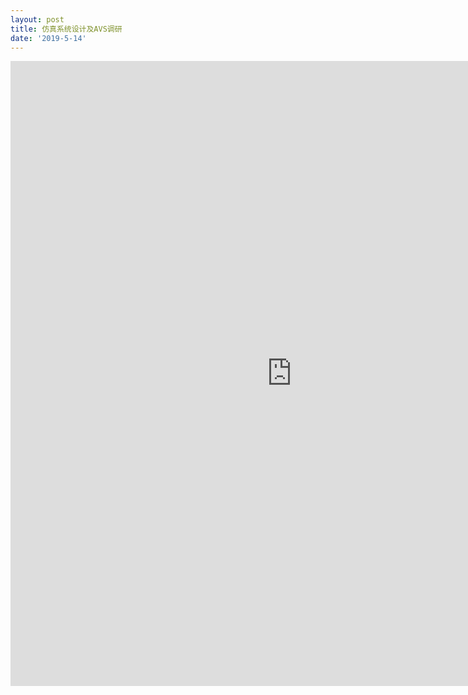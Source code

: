 ```yaml
---
layout: post
title: 仿真系统设计及AVS调研
date: '2019-5-14'
---
```



<iframe src="https://www.xmind.net/embed/tK6K" width="900px" height="1000px" frameborder="0" scrolling="no" allowfullscreen></iframe>
